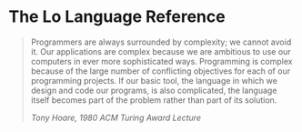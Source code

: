 # The Lo Language Reference

> Programmers are always surrounded by complexity; we cannot avoid it. Our applications are complex because we are ambitious to use our computers in ever more sophisticated ways. Programming is complex because of the large number of conflicting objectives for each of our programming projects. If our basic tool, the language in which we design and code our programs, is also complicated, the language itself becomes part of the problem rather than part of its solution.
> 
> *Tony Hoare, 1980 ACM Turing Award Lecture*
